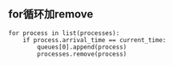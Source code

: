 ## for循环加remove

```
for process in list(processes):
    if process.arrival_time == current_time:
        queues[0].append(process)
        processes.remove(process)
```

